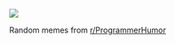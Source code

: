 ![](https://preview.redd.it/18zv8nioffpd1.png?width=640&crop=smart&auto=webp&s=beb9021fa80a0c6f1bb4ab7671e4aa6d6c8abb37)

 Random memes from [r/ProgrammerHumor](https://www.reddit.com/r/ProgrammerHumor/)
